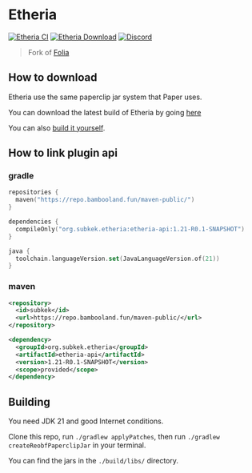 # Etheria

[![Etheria CI](https://github.com/sub-kek/Etheria/actions/workflows/build.yml/badge.svg)](https://github.com/sub-kek/Etheria/actions/workflows/build.yml)
[![Etheria Download](https://img.shields.io/github/downloads/sub-kek/Etheria/total?color=0&logo=github)](https://github.com/sub-kek/Etheria/releases/latest)
[![Discord](https://badgen.net/discord/online-members/eRvwvmEXWz?icon=discord&label=Discord&list=what)](https://discord.gg/eRvwvmEXWz)

> Fork of [Folia](https://github.com/PaperMC/Folia)
## How to download
Etheria use the same paperclip jar system that Paper uses.

You can download the latest build of Etheria by going [here](https://github.com/sub-kek/Etheria/releases/latest)

You can also [build it yourself](https://github.com/sub-kek/Etheria#building).
## How to link plugin api
### gradle
```kotlin
repositories {
  maven("https://repo.bambooland.fun/maven-public/")
}

dependencies {
  compileOnly("org.subkek.etheria:etheria-api:1.21-R0.1-SNAPSHOT")
}

java {
  toolchain.languageVersion.set(JavaLanguageVersion.of(21))
}
```
### maven
```xml
<repository>
  <id>subkek</id>
  <url>https://repo.bambooland.fun/maven-public/</url>
</repository>
```
```xml
<dependency>
  <groupId>org.subkek.etheria</groupId>
  <artifactId>etheria-api</artifactId>
  <version>1.21-R0.1-SNAPSHOT</version>
  <scope>provided</scope>
</dependency>
 ```
## Building
You need JDK 21 and good Internet conditions.

Clone this repo, run `./gradlew applyPatches`, then run `./gradlew createReobfPaperclipJar` in your terminal.

You can find the jars in the `./build/libs/` directory.
